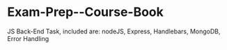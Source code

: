 # Exam-Prep--Course-Book
JS Back-End Task, included are: nodeJS, Express, Handlebars, MongoDB, Error Handling 
